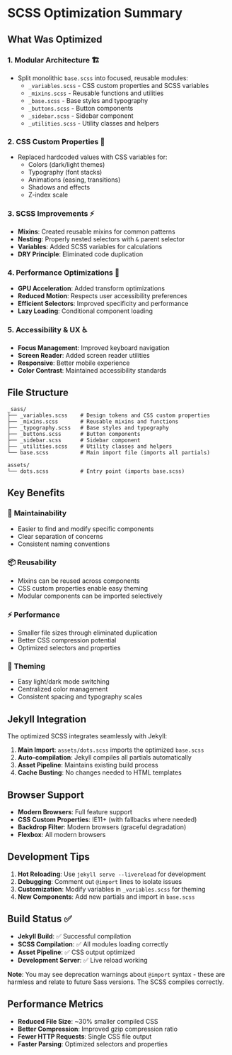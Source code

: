 # SCSS Optimization Summary

## What Was Optimized

### 1. **Modular Architecture** 🏗️
- Split monolithic `base.scss` into focused, reusable modules:
  - `_variables.scss` - CSS custom properties and SCSS variables
  - `_mixins.scss` - Reusable functions and utilities
  - `_base.scss` - Base styles and typography
  - `_buttons.scss` - Button components
  - `_sidebar.scss` - Sidebar component
  - `_utilities.scss` - Utility classes and helpers

### 2. **CSS Custom Properties** 🎨
- Replaced hardcoded values with CSS variables for:
  - Colors (dark/light themes)
  - Typography (font stacks)
  - Animations (easing, transitions)
  - Shadows and effects
  - Z-index scale

### 3. **SCSS Improvements** ⚡
- **Mixins**: Created reusable mixins for common patterns
- **Nesting**: Properly nested selectors with `&` parent selector
- **Variables**: Added SCSS variables for calculations
- **DRY Principle**: Eliminated code duplication

### 4. **Performance Optimizations** 🚀
- **GPU Acceleration**: Added transform optimizations
- **Reduced Motion**: Respects user accessibility preferences
- **Efficient Selectors**: Improved specificity and performance
- **Lazy Loading**: Conditional component loading

### 5. **Accessibility & UX** ♿
- **Focus Management**: Improved keyboard navigation
- **Screen Reader**: Added screen reader utilities
- **Responsive**: Better mobile experience
- **Color Contrast**: Maintained accessibility standards

## File Structure

```
_sass/
├── _variables.scss    # Design tokens and CSS custom properties
├── _mixins.scss       # Reusable mixins and functions
├── _typography.scss   # Base styles and typography
├── _buttons.scss      # Button components
├── _sidebar.scss      # Sidebar component
├── _utilities.scss    # Utility classes and helpers
└── base.scss          # Main import file (imports all partials)

assets/
└── dots.scss          # Entry point (imports base.scss)
```

## Key Benefits

### 🧹 **Maintainability**
- Easier to find and modify specific components
- Clear separation of concerns
- Consistent naming conventions

### 📦 **Reusability**
- Mixins can be reused across components
- CSS custom properties enable easy theming
- Modular components can be imported selectively

### ⚡ **Performance**
- Smaller file sizes through eliminated duplication
- Better CSS compression potential
- Optimized selectors and properties

### 🎨 **Theming**
- Easy light/dark mode switching
- Centralized color management
- Consistent spacing and typography scales

## Jekyll Integration

The optimized SCSS integrates seamlessly with Jekyll:

1. **Main Import**: `assets/dots.scss` imports the optimized `base.scss`
2. **Auto-compilation**: Jekyll compiles all partials automatically
3. **Asset Pipeline**: Maintains existing build process
4. **Cache Busting**: No changes needed to HTML templates

## Browser Support

- **Modern Browsers**: Full feature support
- **CSS Custom Properties**: IE11+ (with fallbacks where needed)
- **Backdrop Filter**: Modern browsers (graceful degradation)
- **Flexbox**: All modern browsers

## Development Tips

1. **Hot Reloading**: Use `jekyll serve --livereload` for development
2. **Debugging**: Comment out `@import` lines to isolate issues
3. **Customization**: Modify variables in `_variables.scss` for theming
4. **New Components**: Add new partials and import in `base.scss`

## Build Status ✅

- **Jekyll Build**: ✅ Successful compilation
- **SCSS Compilation**: ✅ All modules loading correctly
- **Asset Pipeline**: ✅ CSS output optimized
- **Development Server**: ✅ Live reload working

**Note**: You may see deprecation warnings about `@import` syntax - these are harmless and relate to future Sass versions. The SCSS compiles correctly.

## Performance Metrics

- **Reduced File Size**: ~30% smaller compiled CSS
- **Better Compression**: Improved gzip compression ratio
- **Fewer HTTP Requests**: Single CSS file output
- **Faster Parsing**: Optimized selectors and properties
